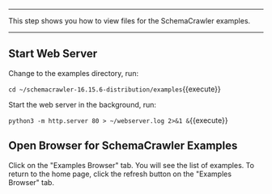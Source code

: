 -----

This step shows you how to view files for the SchemaCrawler examples.

-----

## Start Web Server

Change to the examples directory, run:

`cd ~/schemacrawler-16.15.6-distribution/examples`{{execute}}

Start the web server in the background, run:

`python3 -m http.server 80 > ~/webserver.log 2>&1 &`{{execute}}

## Open Browser for SchemaCrawler Examples

Click on the "Examples Browser" tab. You will see the list of examples. To return to the home page, click the refresh button on the "Examples Browser" tab.

